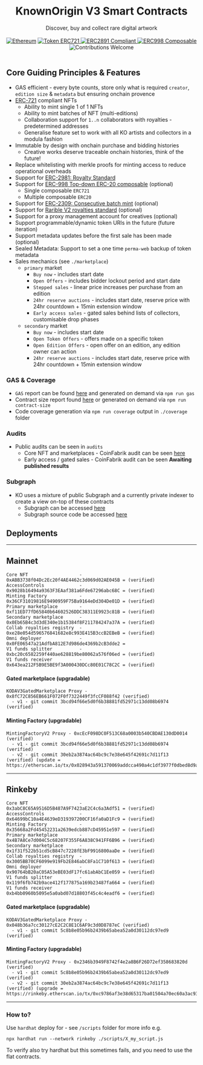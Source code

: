 
<h1 align="center">KnownOrigin V3 Smart Contracts</h1>
<div align="center">
  Discover, buy and collect rare digital artwork
</div>

<br />

<div align="center">
  <a href="https://www.ethereum.org/" target="_blank"><img src="https://img.shields.io/badge/platform-Ethereum-brightgreen.svg?style=flat-square" alt="Ethereum" /></a>
  <a href="http://erc721.org/" target="_blank"><img src="https://img.shields.io/badge/token-ERC721-ff69b4.svg?style=flat-square" alt="Token ERC721" /> </a>
  <a href="https://eips.ethereum.org/EIPS/eip-2981" target="_blank"><img src="https://img.shields.io/badge/token-ERC2891-ff69b4.svg?style=flat-square" alt="ERC2891 Compliant" /> </a>
  <a href="https://eips.ethereum.org/EIPS/eip-998" target="_blank"><img src="https://img.shields.io/badge/token-ERC998-ff69b4.svg?style=flat-square" alt="ERC998 Composable" /> </a>
  <img src="https://img.shields.io/badge/contributions-welcome-orange.svg?style=flat-square" alt="Contributions Welcome" />
</div>

<br />

## Core Guiding Principles & Features


* GAS efficient - every byte counts, store only what is required `creator`, `edition size` & `metadata` but ensuring onchain provence
* [ERC-721](https://eips.ethereum.org/EIPS/eip-721) compliant NFTs
    * Ability to mint single 1 of 1 NFTs
    * Ability to mint batches of NFT (multi-editions)
    * Collaboration support for `1..n` collaborators with royalties - predetermined addresses
    * Generalise feature set to work with all KO artists and collectors in a modula fashion
* Immutable by design with onchain purchase and bidding histories
    * Creative works deserve traceable onchain histories, think of the future!
* Replace whitelisting with merkle proofs for minting access to reduce operational overheads
* Support for [ERC-2981: Royalty Standard](https://eips.ethereum.org/EIPS/eip-2981)
* Support for [ERC-998 Top-down ERC-20 composable](https://eips.ethereum.org/EIPS/eip-998) (optional)
  * Single composable `ERC721`
  * Multiple composable `ERC20`
* Support for [ERC-2309: Consecutive batch mint](https://eips.ethereum.org/EIPS/eip-2309) (optional)
* Support for [Rarible V2 royalties standard](https://docs.rarible.com/asset/royalties-schema) (optional)
* Support for a proxy management account for creatives (optional)
* Support programmable/dynamic token URIs in the future (future iteration)
* Support metadata updates before the first sale has been made (optional)
* Sealed Metadata: Support to set a one time `perma-web` backup of token metadata
* Sales mechanics (see `./marketplace`)
  * `primary` market
      * `Buy now` - includes start date
      * `Open Offers` - includes bidder lockout period and start date 
      * `Stepped sales` - linear price increases per purchase from an edition
      * `24hr reserve auctions` - includes start date, reserve price with 24hr countdown + 15min extension window
      * `Early access sales` - gated sales behind lists of collectors, customisable drop phases 
  * `secondary` market
      * `Buy now` - includes start date
      * `Open Token Offers` - offers made on a specific token 
      * `Open Edition Offers` - open offer on an edition, any edition owner can action 
      * `24hr reserve auctions` - includes start date, reserve price with 24hr countdown + 15min extension window

### GAS & Coverage

* `GAS` report can be found [here](./gas-report-output.md) and generated on demand via `npm run gas`
* Contract size report found [here](./contract-size.md) or generated on demand via `npm run contract-size`
* Code coverage generation via `npm run coverage` output in `./coverage` folder

### Audits

* Public audits can be seen in `audits` 
  * Core NFT and marketplaces - CoinFabrik audit can be seen [here](https://blog.coinfabrik.com/known-origin-digital-asset-audit/) 
  * Early access / gated sales - CoinFabrik audit can be seen **Awaiting published results**

### Subgraph

* KO uses a mixture of public Subgraph and a currently private indexer to create a view on-top of these contracts 
  * Subgraph can be accessed [here](https://thegraph.com/legacy-explorer/subgraph/knownorigin/known-origin)
  * Subgraph source code be accessed [here](https://github.com/knownorigin/known-origin-subgraph)

## Deployments

-----

## Mainnet

```
Core NFT                   - 0xABB3738f04Dc2Ec20f4AE4462c3d069d02AE045B = (verified)  
AccessControls             - 0x9028b16494a9363F3EAaf381a6Fde67296abc68C = (verified) 
Minting Factory            - 0x36CF31019816E9490959F75Ba9164eDd304De01D = (verified) 
Primary marketplace        - 0xf11ED77fD65840b64602526DDC38311E9923c81B = (verified) 
Secondary marketplace      - 0x0Eb65B4c3d3dE340e1b15384f8F211784247a37A = (verified) 
Collab royalties registry  - 0xe28e054d596576841682e8c993E415B3ccB2EBeB = (verified)  
Omni deployer              - 0x0FE06547a21AdfbA812E7d986de4369b2cB3dde2 = 
V1 funds splitter          - 0xbc20c6582259f440ae628819be80062a576f06ed = (verified) 
V1 funds receiver          - 0x643ea212F5B9E5BE9f3A000430DCc80E01C78C2C = (verified) 
```

#### Gated marketplace (upgradable)
```
KODAV3GatedMarketplace Proxy - 0x8fC72C856EB661F072F0f7322449f3fcCF088f42 (verified) 
  - v1 - git commit 3bcd94f66e5d0f6b38881fd52971c13dd08b6974 (verified)
```

#### Minting Factory (upgradable)
```
MintingFactoryV2 Proxy - 0xcEcF098DC0F513C68a0003b540CBDAE130dD0014 (verified)
  - v1 - git commit 3bcd94f66e5d0f6b38881fd52971c13dd08b6974 (verified)
  - v2 - git commit 30eb2a3874ac64bc9c7e38e645f42691c7d11f13 (verified) (update = https://etherscan.io/tx/0x028943a591370069addcca490a4c1df3977f0dbed8d9a61a3460ad37c9d49e57)
```

-----

## Rinkeby

```
Core NFT                   - 0x3abC8C65A9516D5B487A9F7423aE2C4c6a3Adf51 = (verified)  
AccessControls             - 0x64699bC10a4E4639eD319397200CF16fa0aD1Fc9 = (verified) 
Minting Factory            - 0x35668a2Fd45452231a2639edcb887cD45951e597 = (verified) 
Primary marketplace        - 0x4B7A8Ce7d004C5c68207F355F6A838C941FF6B96 = (verified) 
Secondary marketplace      - 0x1f31f522b51cd5cB847c7228fE3bF9916800aaDe = (verified) 
Collab royalties registry  - 0x3005BB70CF6099e919Fb2E846abC8Fa1C710f613 = (verified)  
Omni deployer              - 0x90764bB20aC05A53eBE03dF17fc61abAbC1Ee059 = (verified)
V1 funds splitter          - 0x119f6fb742b9ace412f177875a169b23487fa664 = (verified) 
V1 funds receiver          - 0xb4bb0960b5095e5a0abd07d18803f45c4c4eadf6 = (verified) 
```

#### Gated marketplace (upgradable)
```
KODAV3GatedMarketplace Proxy - 0x048b36a7cc30127cE2C2C8E1C6AF9c3d0D8787eC (verified)
  - v1 - git commit 5c8b8e05b96b2439b65abea52a0d30112dc97ed9 (verified)
```

#### Minting Factory (upgradable)
```
MintingFactoryV2 Proxy - 0x2346b3949F8742f4e2a8B6F26D72ef358683820d (verified)
  - v1 - git commit 5c8b8e05b96b2439b65abea52a0d30112dc97ed9 (verified)
  - v2 - git commit 30eb2a3874ac64bc9c7e38e645f42691c7d11f13 (verified) (upgrade = https://rinkeby.etherscan.io/tx/0xc9786af3e38d65317ba01504a70ec60a3ac93019cc6658a8944a8f3416fe80cd)
```

-----

### How to?

Use `hardhat` deploy for - see `/scripts` folder for more info e.g.

`npx hardhat run --network rinkeby ./scripts/X_my_script.js`

To verify also try hardhat but this sometimes fails, and you need to use the flat contracts.

